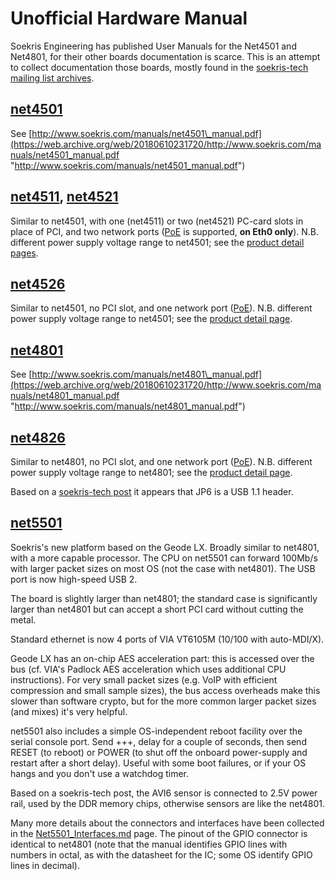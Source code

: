 # Unofficial Hardware Manual

Soekris Engineering has published User Manuals for the Net4501 and Net4801, for their other boards documentation is scarce. This is an attempt to collect documentation those boards, mostly found in the [soekris-tech mailing list archives](https://web.archive.org/web/20180610231720/http://marc.info/?l=soekris-tech "http://marc.info/?l=soekris-tech").

## [net4501](https://web.archive.org/web/20180610231720/http://www.soekris.com/net4501.htm "http://www.soekris.com/net4501.htm")

See [http://www.soekris.com/manuals/net4501\_manual.pdf](https://web.archive.org/web/20180610231720/http://www.soekris.com/manuals/net4501_manual.pdf "http://www.soekris.com/manuals/net4501_manual.pdf")

## [net4511](https://web.archive.org/web/20180610231720/http://www.soekris.com/net4511.htm "http://www.soekris.com/net4511.htm"), [net4521](https://web.archive.org/web/20180610231720/http://www.soekris.com/net4521.htm "http://www.soekris.com/net4521.htm")

Similar to net4501, with one (net4511) or two (net4521) PC-card slots in place of PCI, and two network ports ([PoE](https://web.archive.org/web/20180610231720/http://wiki.soekris.info/Power_over_Ethernet "Power over Ethernet") is supported, **on Eth0 only**). N.B. different power supply voltage range to net4501; see the [product detail pages](https://web.archive.org/web/20180610231720/http://www.soekris.com/net4511.htm "http://www.soekris.com/net4511.htm").

## [net4526](https://web.archive.org/web/20180610231720/http://www.soekris.com/net4526.htm "http://www.soekris.com/net4526.htm")

Similar to net4501, no PCI slot, and one network port ([PoE](https://web.archive.org/web/20180610231720/http://wiki.soekris.info/Power_over_Ethernet "Power over Ethernet")). N.B. different power supply voltage range to net4501; see the [product detail page](https://web.archive.org/web/20180610231720/http://www.soekris.com/net4526.htm "http://www.soekris.com/net4526.htm").

## [net4801](https://web.archive.org/web/20180610231720/http://www.soekris.com/net4801.htm "http://www.soekris.com/net4801.htm")

See [http://www.soekris.com/manuals/net4801\_manual.pdf](https://web.archive.org/web/20180610231720/http://www.soekris.com/manuals/net4801_manual.pdf "http://www.soekris.com/manuals/net4801_manual.pdf")

## [net4826](https://web.archive.org/web/20180610231720/http://www.soekris.com/net4826.htm "http://www.soekris.com/net4826.htm")

Similar to net4801, no PCI slot, and one network port ([PoE](Power_over_Ethernet.md "Power over Ethernet")). N.B. different power supply voltage range to net4801; see the [product detail page](https://web.archive.org/web/20180610231720/http://www.soekris.com/net4826.htm "http://www.soekris.com/net4826.htm").

Based on a [soekris-tech post](https://web.archive.org/web/20180610231720/http://marc.info/?l=soekris-tech&m=119629299230423&w=2 "http://marc.info/?l=soekris-tech&m=119629299230423&w=2") it appears that JP6 is a USB 1.1 header.

## [net5501](https://web.archive.org/web/20180610231720/http://www.soekris.com/net5501.htm "http://www.soekris.com/net5501.htm")

Soekris's new platform based on the Geode LX. Broadly similar to net4801, with a more capable processor. The CPU on net5501 can forward 100Mb/s with larger packet sizes on most OS (not the case with net4801). The USB port is now high-speed USB 2.

The board is slightly larger than net4801; the standard case is significantly larger than net4801 but can accept a short PCI card without cutting the metal.

Standard ethernet is now 4 ports of VIA VT6105M (10/100 with auto-MDI/X).

Geode LX has an on-chip AES acceleration part: this is accessed over the bus (cf. VIA's Padlock AES acceleration which uses additional CPU instructions). For very small packet sizes (e.g. VoIP with efficient compression and small sample sizes), the bus access overheads make this slower than software crypto, but for the more common larger packet sizes (and mixes) it's very helpful.

net5501 also includes a simple OS-independent reboot facility over the serial console port. Send +++, delay for a couple of seconds, then send RESET (to reboot) or POWER (to shut off the onboard power-supply and restart after a short delay). Useful with some boot failures, or if your OS hangs and you don't use a watchdog timer.

Based on a soekris-tech post, the AVI6 sensor is connected to 2.5V power rail, used by the DDR memory chips, otherwise sensors are like the net4801.


Many more details about the connectors and interfaces have been collected in the [Net5501_Interfaces.md](5501_Interfaces "5501 Interfaces") page. The pinout of the GPIO connector is identical to net4801 (note that the manual identifies GPIO lines with numbers in octal, as with the datasheet for the IC; some OS identify GPIO lines in decimal).
